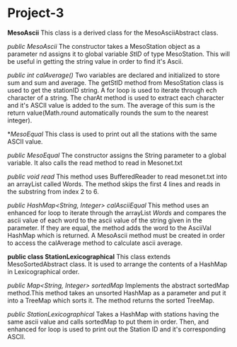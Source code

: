 # Project-3
**MesoAscii**
This class is a derived class for the MesoAsciiAbstract class.

*public MesoAscii*
The constructor takes a MesoStation object as a parameter nd assigns it to global variable *StID* of type MesoStation. 
This will be useful in getting the string value in order to find it's Ascii.

*public int calAverage()*
 Two variables are declared and initialized to store sum and sum and average.
 The getStID method from MesoStation class is used to get the stationID string.
 A for loop is used to iterate through ech character of a string. The charAt method is used to extract each character and it's ASCII value
 is added to the sum.
 The average of this sum is the return value(Math.round automatically rounds the sum to the nearest integer).
 
 **MesoEqual*
 This class is used to print out all the stations with the same ASCII value.
 
 *public MesoEqual*
 The constructor assigns the String parameter to a global variable. It also calls the read method to read in Mesonet.txt
 
 *public void read*
 This method uses BufferedReader to read mesonet.txt into an arrayList called Words. The method skips the first 4 lines and reads in the substring from index 2 to 6.
 
 *public HashMap<String, Integer> calAsciiEqual*
 This method uses an enhanced for loop to iterate through the arrayList *Words* and compares the ascii value of each word to the ascii value of the
 string given in the parameter. If they are equal, the method adds the word to the AsciiVal HashMap which is returned. A MesoAscii method must be created 
 in order to access the calAverage method to calculate ascii average.
 
 **public class StationLexicographical**
 This class extends MesoSortedAbstract class. It is used to arrange the contents of a HashMap in Lexicographical order.
 
*public Map<String, Integer> sortedMap*
Implements the abstract sortedMap method.This method takes an unsorted HashMap as a parameter and put it into a TreeMap which sorts it.
The method returns the sorted TreeMap.

*public StationLexicographical*
Takes a HashMap with stations having the same ascii value and calls sortedMap to put them in order. Then, and enhanced for loop is used to print out the Station 
ID and it's corresponding ASCII.

